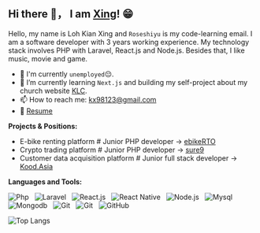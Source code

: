 ## Hi there 👋， I am [Xing](https://github.com/roseshiyu)! 😁
<!--
**roseshiyu/roseshiyu** is a ✨ _special_ ✨ repository because its `README.md` (this file) appears on your GitHub profile.

Here are some ideas to get you started:

- 🔭 I’m currently working on ...
- 🌱 I’m currently learning ...
- 👯 I’m looking to collaborate on ...
- 🤔 I’m looking for help with ...
- 💬 Ask me about ...
- 📫 How to reach me: ...
- 😄 Pronouns: ...
- ⚡ Fun fact: ...
-->

Hello, my name is Loh Kian Xing and `Roseshiyu` is my code-learning email. I am a software developer with 3 years working experience. My technology stack involves PHP with Laravel, React.js and Node.js. Besides that, I like music, movie and game.

- 🔭 I'm currently `unemployed`😔.
- 🌱 I’m currently learning `Next.js` and building my self-project about my church website [KLC](https://klc-app.vercel.app/cn).
- 📫 How to reach me: kx98123@gmail.com
- 📝 [Resume](https://drive.google.com/file/d/1kbxNhcF9LPIsVsn7qW_Ab9n4U50Akost/view)


**Projects & Positions:**

- E-bike renting platform # Junior PHP developer -> [ebikeRTO](https://ebikerto.com/en-us)
- Crypto trading platform # Junior PHP developer -> [sure9](https://play.google.com/store/apps/details?id=com.crypto_apps.surex_flutter)
- Customer data acquisition platform # Junior full stack developer -> [Kood.Asia](https://www.kood.asia/)

**Languages and Tools:** 

![Php](https://img.shields.io/badge/PHP-777BB4?style=for-the-badge&logo=php&logoColor=white)&nbsp;&nbsp;
![Laravel](https://img.shields.io/badge/Laravel-FF2D20?style=for-the-badge&logo=laravel&logoColor=white)&nbsp;&nbsp;
![React.js](https://img.shields.io/badge/React-20232A?style=for-the-badge&logo=react&logoColor=61DAFB)&nbsp;&nbsp;
![React Native](https://img.shields.io/badge/React_Native-20232A?style=for-the-badge&logo=react&logoColor=61DAFB)&nbsp;&nbsp;
![Node.js](https://img.shields.io/badge/Node%20js-339933?style=for-the-badge&logo=nodedotjs&logoColor=white)&nbsp;&nbsp;
![Mysql](https://img.shields.io/badge/MySQL-005C84?style=for-the-badge&logo=mysql&logoColor=white)&nbsp;&nbsp;
![Mongodb](https://img.shields.io/badge/MongoDB-4EA94B?style=for-the-badge&logo=mongodb&logoColor=white)&nbsp;&nbsp;
![Git](https://img.shields.io/badge/GIT-E44C30?style=for-the-badge&logo=git&logoColor=white)&nbsp;&nbsp;
![Git](https://img.shields.io/badge/GIT-E44C30?style=for-the-badge&logo=git&logoColor=white)&nbsp;&nbsp;
![GitHub](	https://img.shields.io/badge/GitHub-100000?style=for-the-badge&logo=github&logoColor=white)&nbsp;&nbsp;


![Top Langs](https://github-readme-stats.vercel.app/api/top-langs/?username=roseshiyu&layout=compact)

